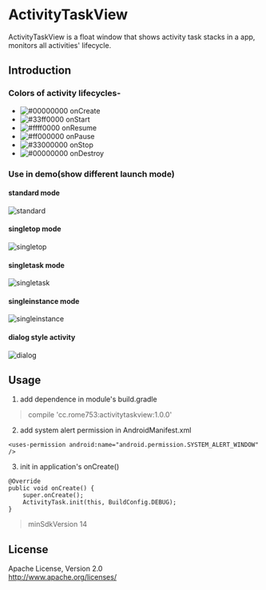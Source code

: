 # ActivityTaskView
ActivityTaskView is a float window that shows activity task stacks in a app,
monitors all activities' lifecycle.

## Introduction

### Colors of activity lifecycles-

- ![#00000000](https://placehold.it/15/00FF00/000000?text=+) onCreate
- ![#33ff0000](https://placehold.it/15/FFFF00/000000?text=+) onStart
- ![#ffff0000](https://placehold.it/15/FF0000/000000?text=+) onResume
- ![#ff000000](https://placehold.it/15/FFFFFF/000000?text=+) onPause
- ![#33000000](https://placehold.it/15/888888/000000?text=+) onStop
- ![#00000000](https://placehold.it/15/000000/000000?text=+) onDestroy

### Use in demo(show different launch mode)

#### standard mode
![standard](https://github.com/rome753/ActivityTaskView/raw/master/screenshots/standard.gif)

#### singletop mode
![singletop](https://github.com/rome753/ActivityTaskView/raw/master/screenshots/singletop.gif)

#### singletask mode
![singletask](https://github.com/rome753/ActivityTaskView/raw/master/screenshots/singletask.gif)

#### singleinstance mode
![singleinstance](https://github.com/rome753/ActivityTaskView/raw/master/screenshots/singleinstance.gif)

#### dialog style activity
![dialog](https://github.com/rome753/ActivityTaskView/raw/master/screenshots/dialog.gif)

## Usage
1) add dependence in module's build.gradle
> compile 'cc.rome753:activitytaskview:1.0.0'

2) add system alert permission in AndroidManifest.xml
```
<uses-permission android:name="android.permission.SYSTEM_ALERT_WINDOW" />
```

3) init in application's onCreate()
```
@Override
public void onCreate() {
    super.onCreate();
    ActivityTask.init(this, BuildConfig.DEBUG);
}
```

> minSdkVersion 14

## License
  Apache License, Version 2.0  
  http://www.apache.org/licenses/
